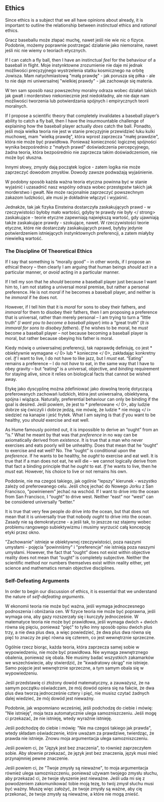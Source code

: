 ## Ethics

Since ethics is a subject that we all have opinions about already, it is important to outline the relationship between *instinctual* ethics and *rational* ethics.

Gracz baseballu może złapać muchę, nawet jeśli nie wie nic o fizyce. Podobnie, możemy poprawnie postrzegać działanie jako niemoralne, nawet jeśli nic nie wiemy o teoriach etycznych.

If I can catch a fly ball, then I have an instinctual *feel* for the behaviour of a baseball in flight. Moje instynktowne zrozumienie nie daje mi jednak możliwości precyzyjnego wystrzelenia statku kosmicznego na orbitę Jowisza. Mam natychmiastową "małą prawdę" - jak porusza się piłka - ale to nie daje mi uniwersalnej "wielkiej prawdy" - jak zachowuje się materia.

W ten sam sposób nasz powszechny moralny odraza wobec działań takich jak gwałt i morderstwo niekoniecznie jest niedokładny, ale nie daje nam możliwości tworzenia lub potwierdzania spójnych i empirycznych teorii moralnych.

If I propose a scientific theory that completely invalidates a baseball player’s ability to catch a fly ball, then I have the insurmountable challenge of explaining how the baseball player actually *does* catch the ball. Ponadto, jeśli moja wielka teoria nie jest w stanie precyzyjnie przewidzieć łuku kulki muchowej, mam "wielką prawdę", która wprost zaprzecza "małej prawdzie", która nie może być prawidłowa. Ponieważ konieczność logicznej spójności wynika bezpośrednio z "małych prawd" doświadczenia percepcyjnego, żadna teoria, która bezpośrednio nie zaprzecza takim doświadczeniom, nie może być słuszna.

Innymi słowy, zmysły dają początek logice - zatem logika nie może zaprzeczyć dowodom zmysłów. Dowody zawsze podważają wyjaśnienie.

W podobny sposób każda ważna teoria etyczna powinna być w stanie wyjaśnić i uzasadnić nasz wspólny odraza wobec przestępstw takich jak morderstwo i gwałt. Nie może racjonalnie zaprzeczyć powszechnym zakazom ludzkości, ale musi je dokładnie włączyć i wyjaśnić.

Jednakże, tak jak fizyka Einsteina dostarczyła zaskakujących prawd - w rzeczywistości byłoby mało wartości, gdyby te prawdy nie były </ strong> zaskakujące - teorie etyczne zapewniają największą wartość, gdy ujawniają także zaskakujące prawdy - szokujące, nawet. W rzeczywistości teorie etyczne, które nie dostarczały zaskakujących prawd, byłyby jedynie potwierdzeniem istniejących instynktownych preferencji, a zatem miałyby niewielką wartość.

### The Discipline Of Theoretical Ethics

If I say that something is “morally good” – in other words, if I propose an ethical theory – then clearly I am arguing that human beings *should* act in a particular manner, or *avoid* acting in a particular manner.

If I tell my son that he *should* become a baseball player just because I want him to, I am not stating a universal moral premise, but rather a personal preference. He is not *moral* if he becomes a baseball player, and neither is he *immoral* if he does not.

However, if I tell him that it is *moral* for sons to obey their fathers, and *immoral* for them to disobey their fathers, then I am proposing a preference that is universal, rather than merely personal – I am trying to turn a “little truth” (*I want you to become a baseball player*) into a “great truth” (*It is immoral for sons to disobey fathers*). *If* he wishes to be moral, he *must* become a baseball player – not because becoming a baseball player is moral, but rather because obeying his father is moral.

Kiedy mówię o uniwersalnej preferencji, tak naprawdę definiuję, co jest * obiektywnie wymagane </ 0> lub * konieczne </ 0>, zakładając konkretny cel. *If* I want to live, I do not have to like jazz, but I *must* eat. “Eating” remains a preference – I do not *have* to eat, in the same way that I have to obey gravity – but “eating” is a universal, objective, and *binding* requirement for staying alive, since it relies on biological facts that cannot be wished away.</p> 

Etykę jako dyscyplinę można zdefiniować jako dowolną teorię dotyczącą preferowanych zachowań ludzkich, która jest uniwersalna, obiektywna, spójna i wiążąca. Naturally, preferential behaviour can only be binding if the goal is desired. Jeśli powiem, że jest to * preferowane </ 0>, aby ludzie dobrze się ćwiczyli i dobrze jedzą, nie mówię, że ludzie * nie mogą </ i> siedzieć na kanapie i jeść frytek. What I am saying is that *if* you want to be healthy, you *should* exercise and eat well.</p> 

As Hume famously pointed out, it is impossible to derive an “ought” from an “is.” What he meant by that was that *preference* in no way can be axiomatically derived from *existence*. It is true that a man who never exercises and eats poorly will be unhealthy. Does that mean that he “ought” to exercise and eat well? No. The “ought” is conditional upon the *preference*. If he wants to be healthy, he *ought* to exercise and eat well. It is true that if a man does not eat, he will die – we cannot logically derive from that fact a binding principle that he *ought* to eat. *If* he wants to live, then he *must* eat. However, his choice to live or not remains his own.

Podobnie, nie ma czegoś takiego, jak ogólnie "lepszy" kierunek - wszystko zależy od preferowanego celu. Jeśli chcę jechać do Nowego Jorku z San Francisco, "powinienem" jechać na wschód. If I want to drive into the ocean from San Francisco, I “ought” to drive west. Neither “east” nor “west” can be considered universally “better.”

It is true that very few people *do* drive into the ocean, but that does not mean that it is universally true that nobody *ought* to drive into the ocean. Zasady nie są demokratyczne - a jeśli tak, to jeszcze raz stajemy wobec problemu rangowego subiektywizmu i musimy wyrzucić całą koncepcję etyki przez okno.

"Zachowanie" istnieje w obiektywnej rzeczywistości, poza naszymi umysłami - pojęcia "powinniśmy" i "preferencje" nie istnieją poza naszymi umysłami. However, the fact that “ought” does not exist within objective reality does not mean that “ought” is completely subjective. Neither the scientific method nor numbers themselves exist within reality either, yet science and mathematics remain objective disciplines.

### Self-Defeating Arguments

In order to begin our discussion of ethics, it is essential that we understand the nature of *self-defeating arguments*.

W ekonomii teoria nie może być ważna, jeśli wymaga jednoczesnego podnoszenia i obniżania cen. W fizyce teoria nie może być poprawna, jeśli wymaga ona, aby gazy rozszerzały się i kurczyły jednocześnie. W matematyce teoria nie może być prawidłowa, jeśli wymaga dwóch + dwóch równa się pięciu, ponieważ "pięć" to tylko inny sposób opisu dwóch plus trzy, a nie dwa plus dwa, a więc powiedzieć, że dwa plus dwa równa się pięć to znaczy że pięć równa się czterem, co jest wewnętrznie sprzeczne.

Ogólnie rzecz biorąc, każda teoria, która zaprzecza samej sobie w wypowiedzeniu, nie może być prawidłowa. Nie wymaga zewnętrznego obalenia, ponieważ się obala. Nie musimy badać wszystkich zakamarków we wszechświecie, aby stwierdzić, że "kwadratowy okrąg" nie istnieje. Samo pojęcie jest wewnętrznie sprzeczne, a tym samym obala się w wypowiedzeniu.

Jeśli przedstawię ci złożony dowód matematyczny, a zauważysz, że na samym początku oświadczam, że mój dowód opiera się na fakcie, że dwa plus dwa tworzą jednocześnie cztery i pięć, nie musisz czytać żadnych dalej wiedzieć, że mój dowód jest nieważny.

Podobnie, jak wspomniano wcześniej, jeśli podchodzę do ciebie i mówię: "Nie istnieję", moja teza automatycznie ulega samozniszczeniu. Jeśli mogę ci przekazać, że nie istnieję, wtedy wyraźnie istnieję.

Jeśli podchodzę do ciebie i mówię: "Nie ma czegoś takiego jak prawda", wtedy składam oświadczenie, które uważam za prawdziwe, twierdząc, że prawda nie istnieje. Znowu moja argumentacja ulega samozniszczeniu.

Jeśli powiem ci, że "Język jest bez znaczenia", to również zaprzeczyłem sobie. Aby słownie przekazać, że język jest bez znaczenia, język musi mieć przynajmniej pewne znaczenie.

Jeśli powiem ci, że "Twoje zmysły są nieważne", to moja argumentacja również ulega samozniszczeniu, ponieważ używam twojego zmysłu słuchu, aby przekazać ci, że twoje słyszenie jest nieważne. Jeśli uda mi się z powodzeniem zakomunikować tobie moją tezę, to twój zmysł słuchu musi być ważny. Muszę więc założyć, że twoje zmysły są ważne, aby cię przekonać, że twoje zmysły są nieważne, a które nie mogą znieść.